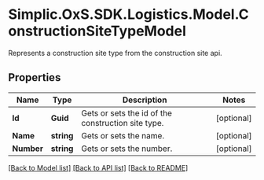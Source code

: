 # Simplic.OxS.SDK.Logistics.Model.ConstructionSiteTypeModel
Represents a construction site type from the construction site api.

## Properties

Name | Type | Description | Notes
------------ | ------------- | ------------- | -------------
**Id** | **Guid** | Gets or sets the id of the construction site type. | [optional] 
**Name** | **string** | Gets or sets the name. | [optional] 
**Number** | **string** | Gets or sets the number. | [optional] 

[[Back to Model list]](../README.md#documentation-for-models) [[Back to API list]](../README.md#documentation-for-api-endpoints) [[Back to README]](../README.md)

